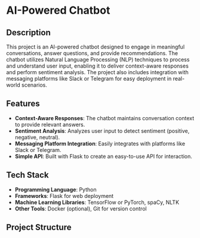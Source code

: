 # AI-Powered Chatbot

## Description

This project is an AI-powered chatbot designed to engage in meaningful conversations, answer questions, and provide recommendations. The chatbot utilizes Natural Language Processing (NLP) techniques to process and understand user input, enabling it to deliver context-aware responses and perform sentiment analysis. The project also includes integration with messaging platforms like Slack or Telegram for easy deployment in real-world scenarios.

## Features

- **Context-Aware Responses**: The chatbot maintains conversation context to provide relevant answers.
- **Sentiment Analysis**: Analyzes user input to detect sentiment (positive, negative, neutral).
- **Messaging Platform Integration**: Easily integrates with platforms like Slack or Telegram.
- **Simple API**: Built with Flask to create an easy-to-use API for interaction.

## Tech Stack

- **Programming Language**: Python
- **Frameworks**: Flask for web deployment
- **Machine Learning Libraries**: TensorFlow or PyTorch, spaCy, NLTK
- **Other Tools**: Docker (optional), Git for version control

## Project Structure

